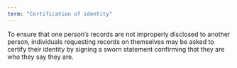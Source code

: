 ```yaml
---
term: "Certification of identity"
---
```


To ensure that one person’s records are not improperly disclosed to another person, individuals requesting records on themselves may be asked to certify their identity by signing a sworn statement confirming that they are who they say they are.

